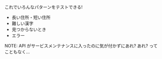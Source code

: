 これでいろんなパターンをテストできる!

* 長い住所・短い住所
* 難しい漢字
* 見つからないとき
* エラー

NOTE:
API がサービスメンテナンスに入ったのに気が付かずにあれ? あれ? ってこともなく...
